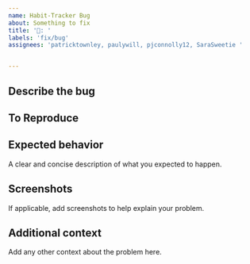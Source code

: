 ```yaml
---
name: Habit-Tracker Bug
about: Something to fix
title: '🐛: '
labels: 'fix/bug'
assignees: 'patricktownley, paulywill, pjconnolly12, SaraSweetie '


---
```


## Describe the bug


## To Reproduce


## Expected behavior
A clear and concise description of what you expected to happen.


## Screenshots
If applicable, add screenshots to help explain your problem.


## Additional context
Add any other context about the problem here.
